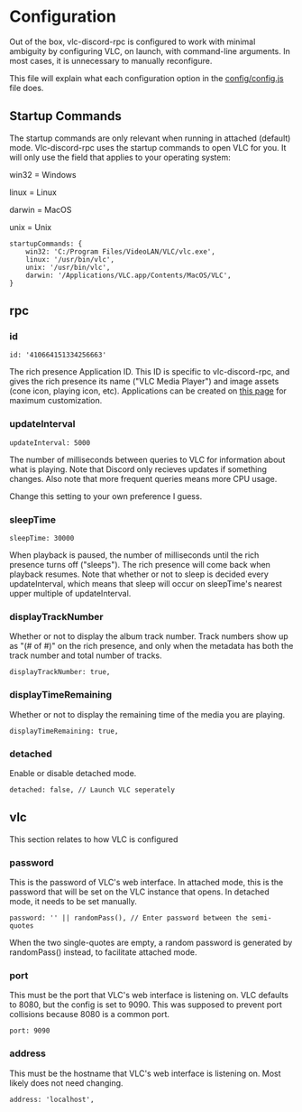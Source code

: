 # Configuration
Out of the box, vlc-discord-rpc is configured to work with minimal ambiguity by configuring VLC, on launch, with command-line arguments. In most cases, it is unnecessary to manually reconfigure.

This file will explain what each configuration option in the [config/config.js](./config/config.js) file does.

## Startup Commands
The startup commands are only relevant when running in attached (default) mode. Vlc-discord-rpc uses the startup commands to open VLC for you. It will only use the field that applies to your operating system:

win32 = Windows

linux = Linux

darwin = MacOS

unix = Unix

```
startupCommands: {
    win32: 'C:/Program Files/VideoLAN/VLC/vlc.exe',
    linux: '/usr/bin/vlc',
    unix: '/usr/bin/vlc',
    darwin: '/Applications/VLC.app/Contents/MacOS/VLC',
}
```

## rpc
### id
```
id: '410664151334256663'
```
The rich presence Application ID. This ID is specific to vlc-discord-rpc, and gives the rich presence its name ("VLC Media Player") and image assets (cone icon, playing icon, etc). Applications can be created on [this page](https://discord.com/developers/applications/me) for maximum customization.

### updateInterval
```
updateInterval: 5000
```
The number of milliseconds between queries to VLC for information about what is playing. Note that Discord only recieves updates if something changes. Also note that more frequent queries means more CPU usage.

Change this setting to your own preference I guess.

### sleepTime
```
sleepTime: 30000
```
When playback is paused, the number of milliseconds until the rich presence turns off ("sleeps"). The rich presence will come back when playback resumes. Note that whether or not to sleep is decided every updateInterval, which means that sleep will occur on sleepTime's nearest upper multiple of updateInterval.

### displayTrackNumber
Whether or not to display the album track number. Track numbers show up as "(# of #)" on the rich presence, and only when the metadata has both the track number and total number of tracks.
```
displayTrackNumber: true,
```
### displayTimeRemaining
Whether or not to display the remaining time of the media you are playing.
```
displayTimeRemaining: true,
```
### detached
Enable or disable detached mode.
```
detached: false, // Launch VLC seperately
```
## vlc
This section relates to how VLC is configured
### password
This is the password of VLC's web interface. In attached mode, this is the password that will be set on the VLC instance that opens. In detached mode, it needs to be set manually.
```
password: '' || randomPass(), // Enter password between the semi-quotes
```
When the two single-quotes are empty, a random password is generated by randomPass() instead, to facilitate attached mode.
### port
This must be the port that VLC's web interface is listening on. VLC defaults to 8080, but the config is set to 9090. This was supposed to prevent port collisions because 8080 is a common port.
```
port: 9090
```
### address
This must be the hostname that VLC's web interface is listening on. Most likely does not need changing.
```
address: 'localhost',
```
